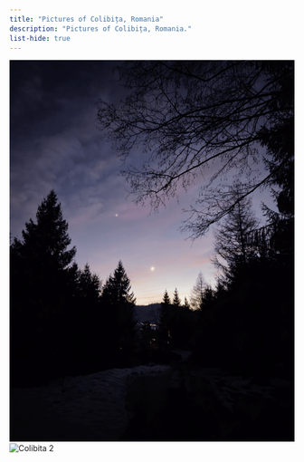 ```yaml
---
title: "Pictures of Colibița, Romania"
description: "Pictures of Colibița, Romania."
list-hide: true
---
```


<div class="w-full grid grid-cols-2 gap-[1em]">
  <img class="col-span-1 mx-auto mt-0 mb-0" src="/gallery/locations/colibita/20250102_173109.png" alt="Colibita 1">
  <img class="col-span-1 mx-auto mt-auto mb-auto" src="/gallery/locations/colibita/20240624_165803716.png" alt="Colibita 2">
</div>